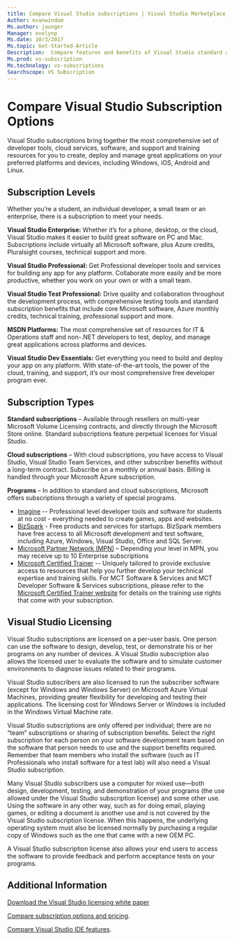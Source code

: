 ```yaml
---
title: Compare Visual Studio subscriptions | Visual Studio Marketplace
Author: evanwindom
Ms.author: jaunger
Manager: evelynp
Ms.date: 10/3/2017
Ms.topic: Get-Started-Article
Description:  Compare features and benefits of Visual Studio standard and cloud subscriptions
Ms.prod: vs-subscription
Ms.technology: vs-subscriptions
Searchscope: VS Subscription
---
```


# Compare Visual Studio Subscription Options

Visual Studio subscriptions bring together the most comprehensive set of developer tools, cloud services, software, and support and training resources for you to create, deploy and manage great applications on your preferred platforms and devices, including Windows, iOS, Android and Linux. 

## Subscription Levels
Whether you’re a student, an individual developer, a small team or an enterprise, there is a subscription to meet your needs. 

**Visual Studio Enterprise:**  Whether it’s for a phone, desktop, or the cloud, Visual Studio makes it easier to build great software on PC and Mac. Subscriptions include virtually all Microsoft software, plus Azure credits, Pluralsight courses, technical support and more.

**Visual Studio Professional:**  Get Professional developer tools and services for building any app for any platform. Collaborate more easily and be more productive, whether you work on your own or with a small team.

**Visual Studio Test Professional:**  Drive quality and collaboration throughout the development process, with comprehensive testing tools and standard subscription benefits that include core Microsoft software, Azure monthly credits, technical training, professional support and more.

**MSDN Platforms:**  The most comprehensive set of resources for IT & Operations staff and non-.NET developers to test, deploy, and manage great applications across platforms and devices.

**Visual Studio Dev Essentials:**   Get everything you need to build and deploy your app on any platform. With state-of-the-art tools, the power of the cloud, training, and support, it’s our most comprehensive free developer program ever.  

## Subscription Types
**Standard subscriptions** – Available through resellers on multi-year Microsoft Volume Licensing contracts, and directly through the Microsoft Store online.  Standard subscriptions feature perpetual licenses for Visual Studio. 

**Cloud subscriptions** – With cloud subscriptions, you have access to Visual Studio, Visual Studio Team Services, and other subscriber benefits without a long-term contract.  Subscribe on a monthly or annual basis. Billing is handled through your Microsoft Azure subscription. 

**Programs** – In addition to standard and cloud subscriptions, Microsoft offers subscriptions through a variety of special programs.

- [Imagine](https://imagine.microsoft.com/en-us/about) -- Professional level developer tools and software for students at no cost - everything needed to create games, apps and websites.
- [BizSpark](https://bizspark.microsoft.com/About/Offers) - Free products and services for startups.  BizSpark members have free access to all Microsoft development and test software, including Azure, Windows, Visual Studio, Office and SQL Server. 
- [Microsoft Partner Network (MPN)](https://partner.microsoft.com/en-us)  – Depending your level in MPN, you may receive up to 10 Enterprise subscriptions 
- [Microsoft Certified Trainer](https://www.microsoft.com/en-us/learning/mct-certification.aspx) -- Uniquely tailored to provide exclusive access to resources that help you further develop your technical expertise and training skills. For MCT Software & Services and MCT Developer Software & Services subscriptions, please refer to the [Microsoft Certified Trainer website](https://www.microsoft.com/learning/en-us/mct-certification.aspx#item-ID0EFAAAAACA) for details on the training use rights that come with your subscription. 

## Visual Studio Licensing
Visual Studio subscriptions are licensed on a per-user basis. One person can use the software to design, develop, test, or demonstrate his or her programs on any number of devices. A Visual Studio subscription also allows the licensed user to evaluate the software and to simulate customer environments to diagnose issues related to their programs.

Visual Studio subscribers are also licensed to run the subscriber software (except for Windows and Windows Server) on Microsoft Azure Virtual Machines, providing greater flexibility for developing and testing their applications. The licensing cost for Windows Server or Windows is included in the Windows Virtual Machine rate.

Visual Studio subscriptions are only offered per individual; there are no “team” subscriptions or sharing of subscription benefits.  Select the right subscription for each person on your software development team based on the software that person needs to use and the support benefits required. Remember that team members who install the software (such as IT Professionals who install software for a test lab) will also need a Visual Studio subscription. 

Many Visual Studio subscribers use a computer for mixed use—both design, development, testing, and demonstration of your programs (the use allowed under the Visual Studio subscription license) and some other use. Using the software in any other way, such as for doing email, playing games, or editing a document is another use and is not covered by the Visual Studio subscription license. When this happens, the underlying operating system must also be licensed normally by purchasing a regular copy of Windows such as the one that came with a new OEM PC.

A Visual Studio subscription license also allows your end users to access the software to provide feedback and perform acceptance tests on your programs.

## Additional Information
[Download the Visual Studio licensing white paper](https://www.microsoft.com/downloads/details.aspx?displaylang=en&FamilyID=2b1504e6-0bf1-46da-be0e-85cc792c6b9d)

[Compare subscription options and pricing](https://www.visualstudio.com/vs/pricing).

[Compare Visual Studio IDE features](https://www.visualstudio.com/vs/compare/).

 